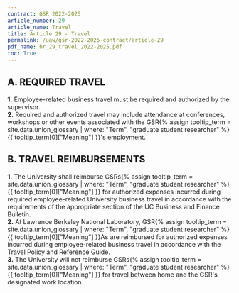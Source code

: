 ```yaml
---
contract: GSR 2022-2025
article_number: 29
article_name: Travel
title: Article 29 - Travel
permalink: /uaw/gsr-2022-2025-contract/article-29
pdf_name: br_29_travel_2022-2025.pdf
toc: True
---
```



## A. REQUIRED TRAVEL

<div class="lvl2"><b>1.</b> Employee-related business travel must be required and authorized by the supervisor.</div>
<div class="lvl2"><b>2.</b> Required and authorized travel may include attendance at conferences, workshops or other events associated with the <span class="tooltip">GSR<span class="tooltip-text">{% assign tooltip_term = site.data.union_glossary | where: "Term", "graduate student researcher" %}{{ tooltip_term[0]["Meaning"] }}</span></span>'s employment.</div>

## B. TRAVEL REIMBURSEMENTS

<div class="lvl2"><b>1.</b> The University shall reimburse <span class="tooltip">GSRs<span class="tooltip-text">{% assign tooltip_term = site.data.union_glossary | where: "Term", "graduate student researcher" %}{{ tooltip_term[0]["Meaning"] }}</span></span> for authorized expenses incurred during required employee-related University business travel in accordance with the requirements of the appropriate section of the UC Business and Finance Bulletin.</div>
<div class="lvl2"><b>2.</b> At Lawrence Berkeley National Laboratory, <span class="tooltip">GSR<span class="tooltip-text">{% assign tooltip_term = site.data.union_glossary | where: "Term", "graduate student researcher" %}{{ tooltip_term[0]["Meaning"] }}</span></span>As are reimbursed for authorized expenses incurred during employee-related business travel in accordance with the Travel Policy and Reference Guide.</div>
<div class="lvl2"><b>3.</b> The University will not reimburse <span class="tooltip">GSRs<span class="tooltip-text">{% assign tooltip_term = site.data.union_glossary | where: "Term", "graduate student researcher" %}{{ tooltip_term[0]["Meaning"] }}</span></span> for travel between home and the GSR's designated work location.</div>
